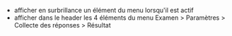 -   afficher en surbrillance un élément du menu lorsqu'il est actif
-   afficher dans le header les 4 éléments du menu Examen > Paramètres > Collecte des réponses > Résultat
